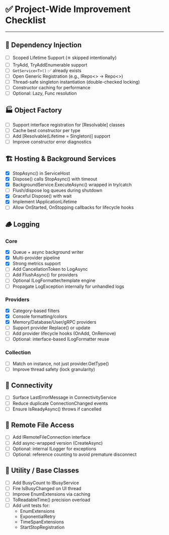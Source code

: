 
# ✅ Project-Wide Improvement Checklist

---

## 🔧 Dependency Injection

- [ ] Scoped Lifetime Support (✳️ skipped intentionally)
- [ ] TryAdd, TryAddEnumerable support
- [ ] `GetService<T>()` ✅ already exists
- [ ] Open Generic Registration (e.g., IRepo<> → Repo<>)
- [ ] Thread-safe singleton instantiation (double-checked locking)
- [ ] Constructor caching for performance
- [ ] Optional: Lazy<T>, Func<T> resolution

## 🏭 Object Factory

- [ ] Support interface registration for [Resolvable] classes
- [ ] Cache best constructor per type
- [ ] Add [Resolvable(Lifetime = Singleton)] support
- [ ] Improve constructor error diagnostics

## 🏗 Hosting & Background Services

- [x] StopAsync() in ServiceHost
- [x] Dispose() calls StopAsync() with timeout
- [x] BackgroundService.ExecuteAsync() wrapped in try/catch
- [ ] Flush/dispose log queues during shutdown
- [x] Graceful Dispose() with wait
- [x] Implement IApplicationLifetime
- [ ] Allow OnStarted, OnStopping callbacks for lifecycle hooks

## 🪵 Logging

### Core

- [x] Queue + async background writer
- [x] Multi-provider pipeline
- [x] Strong metrics support
- [ ] Add CancellationToken to LogAsync
- [ ] Add FlushAsync() for providers
- [ ] Optional ILogFormatter/template engine
- [ ] Propagate LogException internally for unhandled logs

### Providers

- [x] Category-based filters
- [x] Console formatting/colors
- [x] Memory/Database/User/gRPC providers
- [ ] Support provider Replace() or update
- [ ] Add provider lifecycle hooks (OnAdd, OnRemove)
- [ ] Optional: interface-based ILogFormatter reuse

### Collection

- [ ] Match on instance, not just provider.GetType()
- [ ] Improve thread safety (lock granularity)

## 📡 Connectivity

- [ ] Surface LastErrorMessage in ConnectivityService
- [ ] Reduce duplicate ConnectionChanged events
- [ ] Ensure IsReadyAsync() throws if cancelled

## 📂 Remote File Access

- [ ] Add IRemoteFileConnection interface
- [ ] Add async-wrapped version (CreateAsync)
- [ ] Optional: internal ILogger for exceptions
- [ ] Optional: reference counting to avoid premature disconnect

## 🔁 Utility / Base Classes

- [ ] Add BusyCount to IBusyService
- [ ] Fire IsBusyChanged on UI thread
- [ ] Improve EnumExtensions via caching
- [ ] ToReadableTime() precision overload
- [ ] Add unit tests for:
  - EnumExtensions
  - ExponentialRetry
  - TimeSpanExtensions
  - StartStopRegistration
